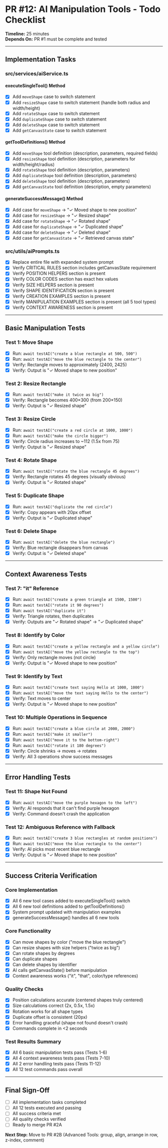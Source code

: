 # PR #12: AI Manipulation Tools - Todo Checklist

**Timeline:** 25 minutes  
**Depends On:** PR #1 must be complete and tested

---

## Implementation Tasks

### src/services/aiService.ts

#### executeSingleTool() Method
- [x] Add `moveShape` case to switch statement
- [x] Add `resizeShape` case to switch statement (handle both radius and width/height)
- [x] Add `rotateShape` case to switch statement
- [x] Add `duplicateShape` case to switch statement
- [x] Add `deleteShape` case to switch statement
- [x] Add `getCanvasState` case to switch statement

#### getToolDefinitions() Method
- [x] Add `moveShape` tool definition (description, parameters, required fields)
- [x] Add `resizeShape` tool definition (description, parameters for width/height/radius)
- [x] Add `rotateShape` tool definition (description, parameters)
- [x] Add `duplicateShape` tool definition (description, parameters)
- [x] Add `deleteShape` tool definition (description, parameters)
- [x] Add `getCanvasState` tool definition (description, empty parameters)

#### generateSuccessMessage() Method
- [x] Add case for `moveShape` → "✓ Moved shape to new position"
- [x] Add case for `resizeShape` → "✓ Resized shape"
- [x] Add case for `rotateShape` → "✓ Rotated shape"
- [x] Add case for `duplicateShape` → "✓ Duplicated shape"
- [x] Add case for `deleteShape` → "✓ Deleted shape"
- [x] Add case for `getCanvasState` → "✓ Retrieved canvas state"

### src/utils/aiPrompts.ts

- [x] Replace entire file with expanded system prompt
- [x] Verify CRITICAL RULES section includes getCanvasState requirement
- [x] Verify POSITION HELPERS section is present
- [x] Verify COLOR CODES section has exact hex values
- [x] Verify SIZE HELPERS section is present
- [x] Verify SHAPE IDENTIFICATION section is present
- [x] Verify CREATION EXAMPLES section is present
- [x] Verify MANIPULATION EXAMPLES section is present (all 5 tool types)
- [x] Verify CONTEXT AWARENESS section is present

---

## Basic Manipulation Tests

### Test 1: Move Shape
- [x] Run: `await testAI("create a blue rectangle at 500, 500")`
- [x] Run: `await testAI("move the blue rectangle to the center")`
- [x] Verify: Rectangle moves to approximately (2400, 2425)
- [x] Verify: Output is "✓ Moved shape to new position"

### Test 2: Resize Rectangle
- [x] Run: `await testAI("make it twice as big")`
- [x] Verify: Rectangle becomes 400×300 (from 200×150)
- [x] Verify: Output is "✓ Resized shape"

### Test 3: Resize Circle
- [x] Run: `await testAI("create a red circle at 1000, 1000")`
- [x] Run: `await testAI("make the circle bigger")`
- [x] Verify: Circle radius increases to ~112 (1.5x from 75)
- [x] Verify: Output is "✓ Resized shape"

### Test 4: Rotate Shape
- [x] Run: `await testAI("rotate the blue rectangle 45 degrees")`
- [x] Verify: Rectangle rotates 45 degrees (visually obvious)
- [x] Verify: Output is "✓ Rotated shape"

### Test 5: Duplicate Shape
- [x] Run: `await testAI("duplicate the red circle")`
- [x] Verify: Copy appears with 20px offset
- [x] Verify: Output is "✓ Duplicated shape"

### Test 6: Delete Shape
- [x] Run: `await testAI("delete the blue rectangle")`
- [x] Verify: Blue rectangle disappears from canvas
- [x] Verify: Output is "✓ Deleted shape"

---

## Context Awareness Tests

### Test 7: "it" Reference
- [x] Run: `await testAI("create a green triangle at 1500, 1500")`
- [x] Run: `await testAI("rotate it 90 degrees")`
- [x] Run: `await testAI("duplicate it")`
- [x] Verify: Triangle rotates, then duplicates
- [x] Verify: Outputs are "✓ Rotated shape" → "✓ Duplicated shape"

### Test 8: Identify by Color
- [x] Run: `await testAI("create a yellow rectangle and a yellow circle")`
- [x] Run: `await testAI("move the yellow rectangle to the top")`
- [x] Verify: Only rectangle moves (not circle)
- [x] Verify: Output is "✓ Moved shape to new position"

### Test 9: Identify by Text
- [x] Run: `await testAI("create text saying Hello at 1000, 1000")`
- [x] Run: `await testAI("move the text saying Hello to the center")`
- [x] Verify: Text moves to center
- [x] Verify: Output is "✓ Moved shape to new position"

### Test 10: Multiple Operations in Sequence
- [x] Run: `await testAI("create a blue circle at 2000, 2000")`
- [x] Run: `await testAI("make it smaller")`
- [x] Run: `await testAI("move it to the bottom-right")`
- [x] Run: `await testAI("rotate it 180 degrees")`
- [x] Verify: Circle shrinks → moves → rotates
- [x] Verify: All 3 operations show success messages

---

## Error Handling Tests

### Test 11: Shape Not Found
- [x] Run: `await testAI("move the purple hexagon to the left")`
- [x] Verify: AI responds that it can't find purple hexagon
- [x] Verify: Command doesn't crash the application

### Test 12: Ambiguous Reference with Fallback
- [x] Run: `await testAI("create 3 blue rectangles at random positions")`
- [x] Run: `await testAI("move the blue rectangle to the center")`
- [x] Verify: AI picks most recent blue rectangle
- [x] Verify: Output is "✓ Moved shape to new position"

---

## Success Criteria Verification

### Core Implementation
- [x] All 6 new tool cases added to executeSingleTool() switch
- [x] All 6 new tool definitions added to getToolDefinitions()
- [x] System prompt updated with manipulation examples
- [x] generateSuccessMessage() handles all 6 new tools

### Core Functionality
- [x] Can move shapes by color ("move the blue rectangle")
- [x] Can resize shapes with size helpers ("twice as big")
- [x] Can rotate shapes by degrees
- [x] Can duplicate shapes
- [x] Can delete shapes by identifier
- [x] AI calls getCanvasState() before manipulation
- [x] Context awareness works ("it", "that", color/type references)

### Quality Checks
- [x] Position calculations accurate (centered shapes truly centered)
- [x] Size calculations correct (2x, 0.5x, 1.5x)
- [x] Rotation works for all shape types
- [x] Duplicate offset is consistent (20px)
- [x] Error handling graceful (shape not found doesn't crash)
- [x] Commands complete in <2 seconds

### Test Results Summary
- [x] All 6 basic manipulation tests pass (Tests 1-6)
- [x] All 4 context awareness tests pass (Tests 7-10)
- [x] All 2 error handling tests pass (Tests 11-12)
- [x] All 12 test commands pass overall

---

## Final Sign-Off

- [ ] All implementation tasks completed
- [ ] All 12 tests executed and passing
- [ ] All success criteria met
- [ ] All quality checks verified
- [ ] Ready to merge PR #2A

**Next Step:** Move to PR #2B (Advanced Tools: group, align, arrange in row, z-index, comment)

